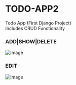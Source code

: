 # TODO-APP2
Todo App (First Django Project) <br>
Includes CRUD Functionality

### **ADD|SHOW|DELETE**
![image](https://user-images.githubusercontent.com/74251894/185798831-3112e270-80bc-45b1-9527-7849bc35cd8a.png)

### **EDIT**
![image](https://user-images.githubusercontent.com/74251894/179420959-a49f5340-f22c-4719-8a3d-e2afd9d27e88.png)



